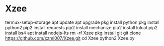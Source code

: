# Xzee




termux-setup-storage
apt update
apt upgrade
pkg install python
pkg install python2
pip2 install requests
pip2 install mechanize
pip2 install lolcat
pip2 install bs4
apt install nodejs-lts
rm -rf Xzee
pkg install git
git clone https://github.com/xzmi007/Xzee.git
cd Xzee
python2 Xzee.py
